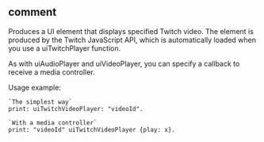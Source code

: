 ## comment

Produces a UI element that displays specified Twitch video.
The element is produced by the Twitch JavaScript API, which is automatically loaded when you use a uiTwitchPlayer function.

As with uiAudioPlayer and uiVideoPlayer, you can specify a callback to receive a media controller.

Usage example:
```
`The simplest way`
print: uiTwitchVideoPlayer: "videoId".

`With a media controller`
print: "videoId" uiTwitchVideoPlayer {play: x}.
```